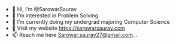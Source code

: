- 👋 Hi, I’m @SarowarSaurav
- 👀 I’m interested in Problem Solving 
- 🌱 I’m currently doing my undergrad majoring Computer Science 
- 💞️ Visit my website https://sarowarsaurav.com
- 📫 Reach me here Sarowar.saurav27@gmail.com...

<!---
SarowarSaurav/SarowarSaurav is a ✨ special ✨ repository because its `README.md` (this file) appears on your GitHub profile.
You can click the Preview link to take a look at your changes.
--->
